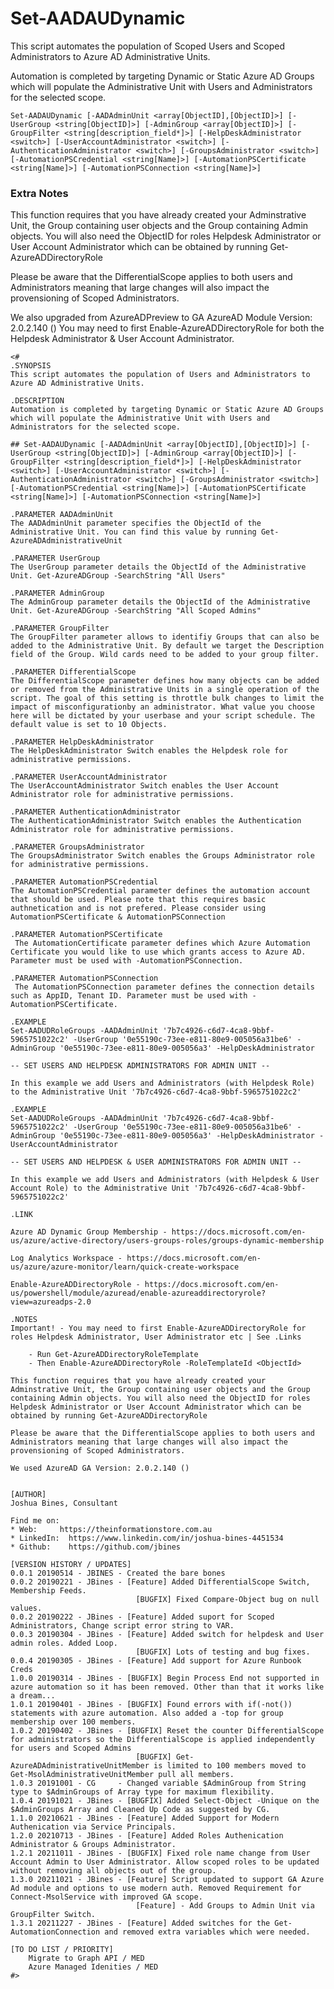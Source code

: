 # Set-AADAUDynamic
This script automates the population of Scoped Users and Scoped Administrators to Azure AD Administrative Units.

Automation is completed by targeting Dynamic or Static Azure AD Groups which will populate the Administrative Unit with Users and Administrators for the selected scope. 

```Set-AADAUDynamic [-AADAdminUnit <array[ObjectID],[ObjectID]>] [-UserGroup <string[ObjectID]>] [-AdminGroup <array[ObjectID]>] [-GroupFilter <string[description_field*]>] [-HelpDeskAdministrator <switch>] [-UserAccountAdministrator <switch>] [-AuthenticationAdministrator <switch>] [-GroupsAdministrator <switch>] [-AutomationPSCredential <string[Name]>] [-AutomationPSCertificate <string[Name]>] [-AutomationPSConnection <string[Name]>]  ```

### Extra Notes ###

This function requires that you have already created your Adminstrative Unit, the Group containing user objects and the Group containing Admin objects. You will also need the ObjectID for roles Helpdesk Administrator or User Account Administrator which can be obtained by running Get-AzureADDirectoryRole

Please be aware that the DifferentialScope applies to both users and Administrators meaning that large changes will also impact the provensioning of Scoped Administrators.  

We also upgraded from AzureADPreview to GA AzureAD Module Version: 2.0.2.140 () You may need to first Enable-AzureADDirectoryRole for both the Helpdesk Administrator & User Account Administrator.

```
<# 
.SYNOPSIS
This script automates the population of Users and Administrators to Azure AD Administrative Units.

.DESCRIPTION
Automation is completed by targeting Dynamic or Static Azure AD Groups which will populate the Administrative Unit with Users and Administrators for the selected scope. 

## Set-AADAUDynamic [-AADAdminUnit <array[ObjectID],[ObjectID]>] [-UserGroup <string[ObjectID]>] [-AdminGroup <array[ObjectID]>] [-GroupFilter <string[description_field*]>] [-HelpDeskAdministrator <switch>] [-UserAccountAdministrator <switch>] [-AuthenticationAdministrator <switch>] [-GroupsAdministrator <switch>] [-AutomationPSCredential <string[Name]>] [-AutomationPSCertificate <string[Name]>] [-AutomationPSConnection <string[Name]>]

.PARAMETER AADAdminUnit
The AADAdminUnit parameter specifies the ObjectId of the Administrative Unit. You can find this value by running Get-AzureADAdministrativeUnit 

.PARAMETER UserGroup
The UserGroup parameter details the ObjectId of the Administrative Unit. Get-AzureADGroup -SearchString "All Users"

.PARAMETER AdminGroup
The AdminGroup parameter details the ObjectId of the Administrative Unit. Get-AzureADGroup -SearchString "All Scoped Admins"

.PARAMETER GroupFilter
The GroupFilter parameter allows to identifiy Groups that can also be added to the Administrative Unit. By default we target the Description field of the Group. Wild cards need to be added to your group filter. 

.PARAMETER DifferentialScope
The DifferentialScope parameter defines how many objects can be added or removed from the Administrative Units in a single operation of the script. The goal of this setting is throttle bulk changes to limit the impact of misconfigurationby an administrator. What value you choose here will be dictated by your userbase and your script schedule. The default value is set to 10 Objects. 

.PARAMETER HelpDeskAdministrator
The HelpDeskAdministrator Switch enables the Helpdesk role for administrative permissions. 

.PARAMETER UserAccountAdministrator
The UserAccountAdministrator Switch enables the User Account Administrator role for administrative permissions. 

.PARAMETER AuthenticationAdministrator
The AuthenticationAdministrator Switch enables the Authentication Administrator role for administrative permissions. 

.PARAMETER GroupsAdministrator
The GroupsAdministrator Switch enables the Groups Administrator role for administrative permissions. 

.PARAMETER AutomationPSCredential
The AutomationPSCredential parameter defines the automation account that should be used. Please note that this requires basic authnetication and is not prefered. Please consider using AutomationPSCertificate & AutomationPSConnection  

.PARAMETER AutomationPSCertificate
 The AutomationCertificate parameter defines which Azure Automation Certificate you would like to use which grants access to Azure AD. Parameter must be used with -AutomationPSConnection.

.PARAMETER AutomationPSConnection
 The AutomationPSConnection parameter defines the connection details such as AppID, Tenant ID. Parameter must be used with -AutomationPSCertificate.

.EXAMPLE
Set-AADUDRoleGroups -AADAdminUnit '7b7c4926-c6d7-4ca8-9bbf-5965751022c2' -UserGroup '0e55190c-73ee-e811-80e9-005056a31be6' -AdminGroup '0e55190c-73ee-e811-80e9-005056a3' -HelpDeskAdministrator

-- SET USERS AND HELPDESK ADMINISTRATORS FOR ADMIN UNIT --

In this example we add Users and Administrators (with Helpdesk Role) to the Administrative Unit '7b7c4926-c6d7-4ca8-9bbf-5965751022c2' 

.EXAMPLE
Set-AADUDRoleGroups -AADAdminUnit '7b7c4926-c6d7-4ca8-9bbf-5965751022c2' -UserGroup '0e55190c-73ee-e811-80e9-005056a31be6' -AdminGroup '0e55190c-73ee-e811-80e9-005056a3' -HelpDeskAdministrator -UserAccountAdministrator

-- SET USERS AND HELPDESK & USER ADMINISTRATORS FOR ADMIN UNIT --

In this example we add Users and Administrators (with Helpdesk & User Account Role) to the Administrative Unit '7b7c4926-c6d7-4ca8-9bbf-5965751022c2' 

.LINK

Azure AD Dynamic Group Membership - https://docs.microsoft.com/en-us/azure/active-directory/users-groups-roles/groups-dynamic-membership

Log Analytics Workspace - https://docs.microsoft.com/en-us/azure/azure-monitor/learn/quick-create-workspace

Enable-AzureADDirectoryRole - https://docs.microsoft.com/en-us/powershell/module/azuread/enable-azureaddirectoryrole?view=azureadps-2.0 

.NOTES
Important! - You may need to first Enable-AzureADDirectoryRole for roles Helpdesk Administrator, User Administrator etc | See .Links

    - Run Get-AzureADDirectoryRoleTemplate
    - Then Enable-AzureADDirectoryRole -RoleTemplateId <ObjectId>

This function requires that you have already created your Adminstrative Unit, the Group containing user objects and the Group containing Admin objects. You will also need the ObjectID for roles Helpdesk Administrator or User Account Administrator which can be obtained by running Get-AzureADDirectoryRole

Please be aware that the DifferentialScope applies to both users and Administrators meaning that large changes will also impact the provensioning of Scoped Administrators. 

We used AzureAD GA Version: 2.0.2.140 ()


[AUTHOR]
Joshua Bines, Consultant

Find me on:
* Web:     https://theinformationstore.com.au
* LinkedIn:  https://www.linkedin.com/in/joshua-bines-4451534
* Github:    https://github.com/jbines
  
[VERSION HISTORY / UPDATES]
0.0.1 20190514 - JBINES - Created the bare bones
0.0.2 20190221 - JBines - [Feature] Added DifferentialScope Switch, Membership Feeds. 
                            [BUGFIX] Fixed Compare-Object bug on null values. 
0.0.2 20190222 - JBines - [Feature] Added suport for Scoped Administrators, Change script error string to VAR.
0.0.3 20190304 - JBines - [Feature] Added switch for helpdesk and User admin roles. Added Loop. 
                            [BUGFIX] Lots of testing and bug fixes. 
0.0.4 20190305 - JBines - [Feature] Add support for Azure Runbook Creds
1.0.0 20190314 - JBines - [BUGFIX] Begin Process End not supported in azure automation so it has been removed. Other than that it works like a dream... 
1.0.1 20190401 - JBines - [BUGFIX] Found errors with if(-not()) statements with azure automation. Also added a -top for group membership over 100 members. 
1.0.2 20190402 - JBines - [BUGFIX] Reset the counter DifferentialScope for administrators so the DifferentialScope is applied independently for users and Scoped Admins
                            [BUGFIX] Get-AzureADAdministrativeUnitMember is limited to 100 members moved to Get-MsolAdministrativeUnitMember pull all members. 
1.0.3 20191001 - CG     - Changed variable $AdminGroup from String type to $AdminGroups of Array type for maximum flexibility.
1.0.4 20191021 - JBines - [BUGFIX] Added Select-Object -Unique on the $AdminGroups Array and Cleaned Up Code as suggested by CG.
1.1.0 20210621 - JBines - [Feature] Added Support for Modern Authenication via Service Principals.
1.2.0 20210713 - JBines - [Feature] Added Roles Authenication Administrator & Groups Administrator.
1.2.1 20211011 - JBines - [BUGFIX] Fixed role name change from User Account Admin to User Administrator. Allow scoped roles to be updated without removing all objects out of the group. 
1.3.0 20211021 - JBines - [Feature] Script updated to support GA Azure Ad module and options to use modern auth. Removed Requirement for Connect-MsolService with improved GA scope.
                            [Feature] - Add Groups to Admin Unit via GroupFilter Switch.
1.3.1 20211227 - JBines - [Feature] Added switches for the Get-AutomationConnection and removed extra variables which were needed.

[TO DO LIST / PRIORITY]
    Migrate to Graph API / MED
    Azure Managed Idenities / MED
#>
